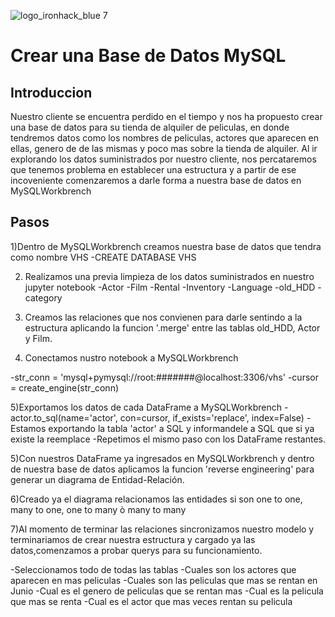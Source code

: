 ![logo_ironhack_blue 7](https://user-images.githubusercontent.com/23629340/40541063-a07a0a8a-601a-11e8-91b5-2f13e4e6b441.png)

# Crear una Base de Datos MySQL 

## Introduccion 

Nuestro cliente se encuentra perdido en el tiempo y nos ha propuesto crear una base de datos para su tienda de alquiler de peliculas, en donde tendremos datos como los nombres de peliculas, actores que aparecen en ellas, genero de de las mismas y poco mas sobre la tienda de alquiler. Al ir explorando los datos suministrados por nuestro cliente, nos percataremos que tenemos problema en establecer una estructura 
y a partir de ese incoveniente comenzaremos a darle forma a nuestra base de datos en MySQLWorkbrench

## Pasos 

1)Dentro de MySQLWorkbrench creamos nuestra base de datos que tendra como nombre VHS
-CREATE DATABASE VHS

2) Realizamos una previa limpieza de los datos suministrados en nuestro jupyter notebook
-Actor
-Film
-Rental
-Inventory
-Language
-old_HDD
-category

3) Creamos las relaciones que nos convienen para darle sentindo a la estructura aplicando la funcion '.merge' entre las tablas old_HDD, Actor y Film.

4) Conectamos nustro notebook a MySQLWorkbrench

-str_conn = 'mysql+pymysql://root:#######@localhost:3306/vhs'
-cursor = create_engine(str_conn)

5)Exportamos los datos de cada DataFrame a MySQLWorkbrench
-actor.to_sql(name='actor', con=cursor, if_exists='replace', index=False)
-Estamos exportando la tabla 'actor' a SQL y informandele a SQL que si ya existe la reemplace 
-Repetimos el mismo paso con los DataFrame restantes. 

5)Con nuestros DataFrame ya ingresados en MySQLWorkbrench y dentro de nuestra base de datos aplicamos la funcion 'reverse engineering' para generar un diagrama de Entidad-Relación.

6)Creado ya el diagrama relacionamos las entidades si son one to one, many to one, one to many ò many to many

7)Al momento de terminar las relaciones sincronizamos nuestro modelo y terminariamos de crear nuestra estructura y cargado ya las datos,comenzamos a probar querys para su funcionamiento. 

-Seleccionamos todo de todas las tablas
-Cuales son los actores que aparecen en mas peliculas
-Cuales son las peliculas que mas se rentan en Junio
-Cual es el genero de peliculas que se rentan mas 
-Cual es la pelicula que mas se renta 
-Cual es el actor que mas veces rentan su pelicula


